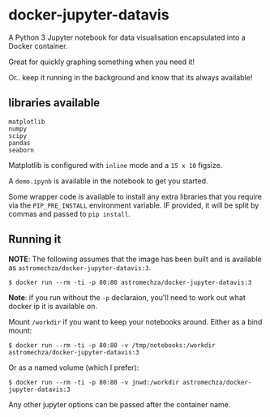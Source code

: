 # docker-jupyter-datavis

A Python 3 Jupyter notebook for data visualisation encapsulated into a Docker container.

Great for quickly graphing something when you need it!

Or.. keep it running in the background and know that its always available!

## libraries available

```
matplotlib
numpy
scipy
pandas
seaborn
```

Matplotlib is configured with `inline` mode and a `15 x 10` figsize.

A `demo.ipynb` is available in the notebook to get you started.

Some wrapper code is available to install any extra libraries that you require via the `PIP_PRE_INSTALL` environment variable. IF provided, it will be split by commas and passed to `pip install`.

## Running it

**NOTE**: The following assumes that the image has been built and is available as `astromechza/docker-jupyter-datavis:3`.

```
$ docker run --rm -ti -p 80:80 astromechza/docker-jupyter-datavis:3
```

**Note**: if you run without the `-p` declaraion, you'll need to work out what
docker ip it is available on.

Mount `/workdir` if you want to keep your notebooks around. Either as a bind mount:

```
$ docker run --rm -ti -p 80:80 -v /tmp/notebooks:/workdir astromechza/docker-jupyter-datavis:3
```

Or as a named volume (which I prefer):

```
$ docker run --rm -ti -p 80:80 -v jnwd:/workdir astromechza/docker-jupyter-datavis:3
```

Any other jupyter options can be passed after the container name.
